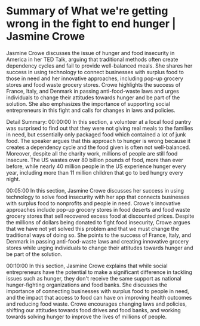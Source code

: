 # Summary of What we're getting wrong in the fight to end hunger | Jasmine Crowe

Jasmine Crowe discusses the issue of hunger and food insecurity in America in her TED Talk, arguing that traditional methods often create dependency cycles and fail to provide well-balanced meals. She shares her success in using technology to connect businesses with surplus food to those in need and her innovative approaches, including pop-up grocery stores and food waste grocery stores. Crowe highlights the success of France, Italy, and Denmark in passing anti-food-waste laws and urges individuals to change their attitudes towards hunger and be part of the solution. She also emphasizes the importance of supporting social entrepreneurs in this fight and calls for changes in laws and policies.

Detail Summary: 
00:00:00
In this section, a volunteer at a local food pantry was surprised to find out that they were not giving real meals to the families in need, but essentially only packaged food which contained a lot of junk food. The speaker argues that this approach to hunger is wrong because it creates a dependency cycle and the food given is often not well-balanced. Moreover, despite all the charity work, millions of people are still food insecure. The US wastes over 80 billion pounds of food, more than ever before, while nearly 40 million people in the US experience hunger every year, including more than 11 million children that go to bed hungry every night.

00:05:00
In this section, Jasmine Crowe discusses her success in using technology to solve food insecurity with her app that connects businesses with surplus food to nonprofits and people in need. Crowe's innovative approaches include pop-up grocery stores in food deserts and food waste grocery stores that sell recovered excess food at discounted prices. Despite the millions of dollars being donated to fight food insecurity, Crowe argues that we have not yet solved this problem and that we must change the traditional ways of doing so. She points to the success of France, Italy, and Denmark in passing anti-food-waste laws and creating innovative grocery stores while urging individuals to change their attitudes towards hunger and be part of the solution.

00:10:00
In this section, Jasmine Crowe explains that while social entrepreneurs have the potential to make a significant difference in tackling issues such as hunger, they don't receive the same support as national hunger-fighting organizations and food banks. She discusses the importance of connecting businesses with surplus food to people in need, and the impact that access to food can have on improving health outcomes and reducing food waste. Crowe encourages changing laws and policies, shifting our attitudes towards food drives and food banks, and working towards solving hunger to improve the lives of millions of people.

